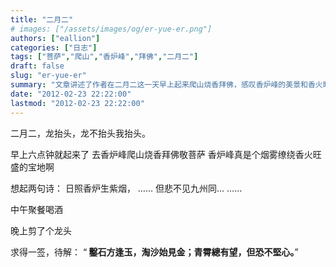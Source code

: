 ```yaml
---
title: "二月二"
# images: ["/assets/images/og/er-yue-er.png"]
authors: ["eallion"]
categories: ["日志"]
tags: ["菩萨","爬山","香炉峰","拜佛","二月二"]
draft: false
slug: "er-yue-er"
summary: "文章讲述了作者在二月二这一天早上起来爬山烧香拜佛，感叹香炉峰的美景和香火旺盛。中午聚餐喝酒后剪了个龙头求签，待解的签文是关于坚持信心的。最后提到数字花园用爱发电。"
date: "2012-02-23 22:22:00"
lastmod: "2012-02-23 22:22:00"
---
```


二月二，龙抬头，龙不抬头我抬头。

早上六点钟就起来了
去香炉峰爬山烧香拜佛敬菩萨
香炉峰真是个烟雾缭绕香火旺盛的宝地啊

想起两句诗：
日照香炉生紫烟，
……
但悲不见九州同…
……

中午聚餐喝酒

晚上剪了个龙头

求得一签，待解：
“<strong > 鑿石方逢玉，淘沙始見金；青霄總有望，但恐不堅心。</strong>”
